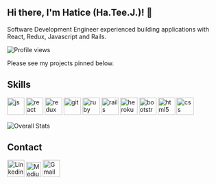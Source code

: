  
## Hi there, I'm Hatice (Ha.Tee.J.)! 👋 
Software Development Engineer experienced building applications with React, Redux, Javascript and Rails. 

![Profile views](https://gpvc.arturio.dev/haticekaratay)

Please see my projects pinned below.
## Skills
<p>
<img src="https://cdn.iconscout.com/icon/free/png-128/javascript-2752148-2284965.png" alt="js"  width="40"/>  <img src="https://cdn.iconscout.com/icon/free/png-128/react-2749331-2284721.png" alt="react" width="40"/> <img src="https://cdn.iconscout.com/icon/free/png-128/redux-3628430-3032265.png" alt="redux" width="40"/> <img src="https://cdn.iconscout.com/icon/free/png-128/social-145-95506.png" alt="git" width="40"/> <img src="https://cdn.iconscout.com/icon/free/png-128/ruby-3629029-3030386.png" alt="ruby" width="40"/> <img src="https://cdn.iconscout.com/icon/free/png-128/rails-2-1175112.png" alt="rails" width="40" /> <img src="https://cdn.iconscout.com/icon/free/png-128/heroku-2-458306.png" alt="heroku" width="40" />  <img src="https://cdn.iconscout.com/icon/free/png-128/bootstrap-3628072-3030453.png" alt="bootstrap" width="40" />  <img src="https://cdn.iconscout.com/icon/free/png-128/html-2752158-2284975.png" alt="html5" width="40" /> <img src="https://cdn.iconscout.com/icon/free/png-128/css3-11-1175239.png" alt="css" width="40"/>
</p>

![Overall Stats](https://github-readme-stats.vercel.app/api?username=haticekaratay&theme=dracula&count_private=true&show_icons=true&hide=contribs)



## Contact
<p>
<a href="https://www.linkedin.com/in/hatice-karatay/"><img src="https://cdn.iconscout.com/icon/free/png-128/linkedin-1464529-1239440.png" alt="Linkedin" width="40"/></a> <a href="https://haticekaraty.medium.com/"><img src="https://cdn.iconscout.com/icon/free/png-128/medium-3691227-3073747.png" alt="Medium" width="35"/></a> <a href="mailto:haticekaraty@gmail.com"><img src="https://cdn.iconscout.com/icon/free/png-128/gmail-2981844-2476484.png" alt="Gmail" width="40"/ title="haticekaraty@gmail.com"></a> 
</p>

<!--
**haticekaratay/haticekaratay** is a ✨ _special_ ✨ repository because its `README.md` (this file) appears on your GitHub profile.

Here are some ideas to get you started:

- 🔭 I’m currently working on ...
- 🌱 I’m currently learning ...
- 👯 I’m looking to collaborate on ...
- 🤔 I’m looking for help with ...
- 💬 Ask me about ...
- 📫 How to reach me: ...
- 😄 Pronouns: ...
- ⚡ Fun fact: ...
-->
